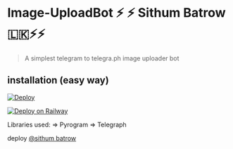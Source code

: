 # Image-UploadBot ⚡️ ⚡️ Sithum Batrow 🇱🇰⚡️⚡️

> A simplest telegram to telegra.ph image uploader bot

## installation (easy way)

[![Deploy](https://www.herokucdn.com/deploy/button.svg)](https://heroku.com/deploy?template=https://github.com/sbatrow/Image-UploadBotSI)


[![Deploy on Railway](https://railway.app/button.svg)](https://railway.app/new/template?template=https%3A%2F%2Fgithub.com%2Fsbatrow%2FImage-UploadBotSI&envs=BOT_TOKEN%2CAPI_ID%2CAPI_HASH&optionalEnvs=BOT_TOKEN%2CAPI_ID%2CAPI_HASH&BOT_TOKENDesc=BOT_TOKEN&API_IDDesc=API_ID&API_HASHDesc=API_HASH)

Libraries used: => Pyrogram => Telegraph

deploy [@sithum batrow](https://t.me/sibatrow)

